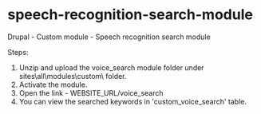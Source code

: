 # speech-recognition-search-module
Drupal - Custom module - Speech recognition search module

Steps:
1. Unzip and upload the voice_search module folder under sites\all\modules\custom\ folder.
2. Activate the module.
3. Open the link - WEBSITE_URL/voice_search
4. You can view the searched keywords in 'custom_voice_search' table.
